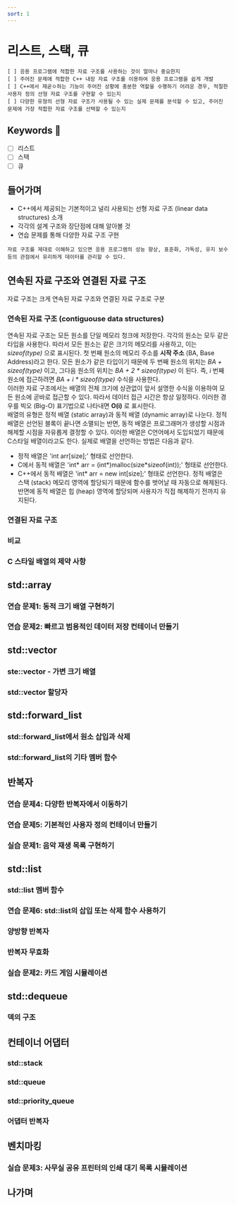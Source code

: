 ```yaml
---
sort: 1
---
```


# 리스트, 스택, 큐

```note
[ ] 응용 프로그램에 적합한 자료 구조를 사용하는 것이 얼마나 중요한지
[ ] 주어진 문제에 적합한 C++ 내장 자료 구조를 이용하여 응용 프로그램을 쉽게 개발
[ ] C++에서 제곧ㅇ하는 기능이 주어진 상황에 충분한 역할을 수행하기 어려운 경우, 적절한 사용자 정의 선형 자료 구조를 구현할 수 있는지
[ ] 다양한 유형의 선형 자료 구조가 사용될 수 있는 실제 문제를 분석할 수 있고, 주어진 문제에 가장 적합한 자료 구조를 선택할 수 있는지
```

## Keywords :key:

- [ ] 리스트
- [ ] 스택
- [ ] 큐

## 들어가며
- C++에서 제공되는 기본적이고 널리 사용되는 선형 자료 구조 (linear data structures) 소개
- 각각의 설계 구조와 장단점에 대해 알아볼 것
- 연습 문제를 통해 다양한 자료 구조 구현

```note
자료 구조를 제대로 이해하고 있으면 응용 프로그램의 성능 향상, 표준화, 가독성, 유지 보수 등의 관점에서 유리하게 데이터를 관리할 수 있다.
```

## 연속된 자료 구조와 연결된 자료 구조

자료 구조는 크게 연속된 자료 구조와 연결된 자료 구조로 구분

### 연속된 자료 구조 (contiguouse data structures)

연속된 자료 구조는 모든 원소를 단일 메모리 청크에 저장한다. 각각의 원소는 모두 같은 타입을 사용한다. 따라서 모든 원소는 같은 크기의 메모리를 사용하고, 이는 _sizeof(type)_ 으로 표시된다. 첫 번째 원소의 메모리 주소를 **시작 주소** (BA, Base Address)라고 한다. 모든 원소가 같은 타입이기 때문에 두 번째 원소의 위치는 _BA + sizeof(type)_ 이고, 그다음 원소의 위치는 _BA + 2 * sizeof(type)_ 이 된다. 즉, _i_ 번째 원소에 접근하려면 _BA + i * sizeof(type)_ 수식을 사용한다. <br>
이러한 자료 구조에서는 배열의 전체 크기에 상관없이 앞서 설명한 수식을 이용하여 모든 원소에 곧바로 접근할 수 있다. 따라서 데이터 접근 시간은 항상 일정하다. 이러한 경우를 빅오 (Big-O) 표기법으로 나타내면 __O(i)__ 로 표시한다. <br>
배열의 유형은 정적 배열 (static array)과 동적 배열 (dynamic array)로 나눈다. 정적 배열은 선언된 블록이 끝나면 소멸되는 반면, 동적 배열은 프로그래머가 생성할 시점과 해제할 시점을 자유롭게 결정할 수 있다. 이러한 배열은 C언어에서 도입되었기 때문에 C스타일 배열이라고도 한다. 실제로 배열을 선언하는 방법은 다음과 같다.
- 정적 배열은 'int arr[size];' 형태로 선언한다.
- C에서 동적 배열은 'int* arr = (int*)malloc(size*sizeof(int));' 형태로 선언한다.
- C++에서 동적 배열은 'int* arr = new int[size];' 형태로 선언한다.
정적 배열은 스택 (stack) 메모리 영역에 할당되기 때문에 함수를 벗어날 때 자동으로 해제된다. 반면에 동적 배열은 힙 (heap) 영역에 할당되며 사용자가 직접 해제하기 전까지 유지된다.

### 연결된 자료 구조



### 비교
### C 스타일 배열의 제약 사항

## std::array
### 연습 문제1: 동적 크기 배열 구현하기
### 연습 문제2: 빠르고 범용적인 데이터 저장 컨테이너 만들기

## std::vector
### ste::vector - 가변 크기 배열
### std::vector 할당자

## std::forward_list
### std::forward_list에서 원소 삽입과 삭제
### std::forward_list의 기타 멤버 함수

## 반복자
### 연습 문제4: 다양한 반복자에서 이동하기
### 연습 문제5: 기본적인 사용자 정의 컨테이너 만들기
### 실습 문제1: 음악 재생 목록 구현하기

## std::list
### std::list 멤버 함수
### 연습 문제6: std::list의 삽입 또는 삭제 함수 사용하기
### 양방향 반복자
### 반복자 무효화
### 실습 문제2: 카드 게임 시뮬레이션

## std::dequeue
### 덱의 구조

## 컨테이너 어댑터
### std::stack
### std::queue
### std::priority_queue
### 어댑터 반복자

## 벤치마킹
### 실습 문제3: 사무실 공유 프린터의 인쇄 대기 목록 시뮬레이션

## 나가며
